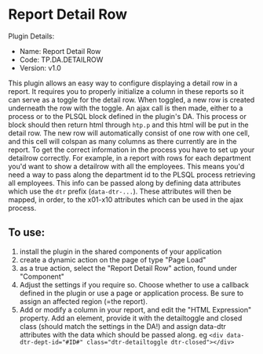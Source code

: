 # Report Detail Row

Plugin Details:
- Name: Report Detail Row
- Code: TP.DA.DETAILROW
- Version: v1.0

This plugin allows an easy way to configure displaying a detail row in a report. It requires you to properly initialize a column in these reports so it can serve as a toggle for the detail row.
When toggled, a new row is created underneath the row with the toggle. An ajax call is then made, either to a process or to the PLSQL block defined in the plugin's DA. This process or block should then return html through `htp.p` and this html will be put in the detail row. The new row will automatically consist of one row with one cell, and this cell will colspan as many columns as there currently are in the report.
To get the correct information in the process you have to set up your detailrow correctly. For example, in a report with rows for each department you'd want to show a detailrow with all the employees. This means you'd need a way to pass along the department id to the PLSQL process retrieving all employees. This info can be passed along by defining data attributes which use the `dtr` prefix (`data-dtr-...`). These attributes will then be mapped, in order, to the x01-x10 attributes which can be used in the ajax process.

## To use:

1. install the plugin in the shared components of your application
2. create a dynamic action on the page of type "Page Load"
3. as a true action, select the "Report Detail Row" action, found under "Component"
4. Adjust the settings if you require so. Choose whether to use a callback defined in the plugin or use a page or application process. Be sure to assign an affected region (=the report).
5. Add or modify a column in your report, and edit the "HTML Expression" property. Add an element, provide it with the detailtoggle and closed class (should match the settings in the DA!) and assign data-dtr attributes with the data which should be passed along. eg `<div data-dtr-dept-id="#ID#" class="dtr-detailtoggle dtr-closed"></div>`